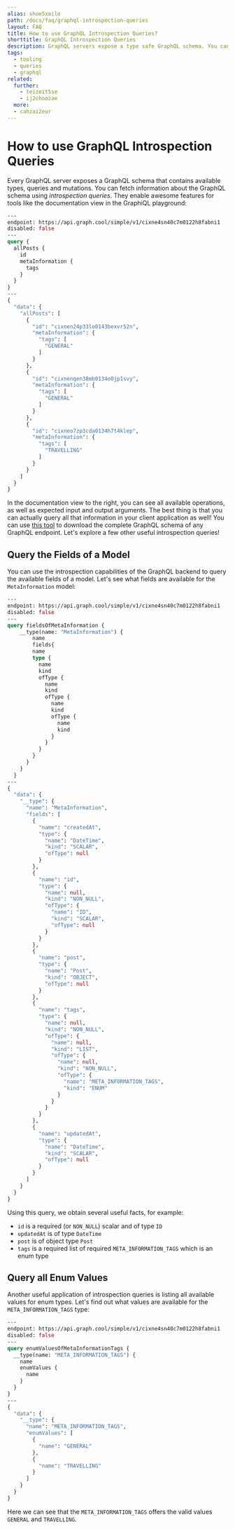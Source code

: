 ```yaml
---
alias: shoe5xailo
path: /docs/faq/graphql-introspection-queries
layout: FAQ
title: How to use GraphQL Introspection Queries?
shorttitle: GraphQL Introspection Queries
description: GraphQL servers expose a type safe GraphQL schema. You can query information about the schema using GraphQL introspection queries.
tags:
  - tooling
  - queries
  - graphql
related:
  further:
    - teizeit5se
    - ij2choozae
  more:
  - cahzai2eur
---
```


# How to use GraphQL Introspection Queries

Every GraphQL server exposes a GraphQL schema that contains available types, queries and mutations. You can fetch information about the GraphQL schema using *introspection queries*. They enable awesome features for tools like the documentation view in the GraphiQL playground:

```graphql
---
endpoint: https://api.graph.cool/simple/v1/cixne4sn40c7m0122h8fabni1
disabled: false
---
query {
  allPosts {
    id
    metaInformation {
      tags
    }
  }
}
---
{
  "data": {
    "allPosts": [
      {
        "id": "cixnen24p33lo0143bexvr52n",
        "metaInformation": {
          "tags": [
            "GENERAL"
          ]
        }
      },
      {
        "id": "cixnenqen38mb0134o0jp1svy",
        "metaInformation": {
          "tags": [
            "GENERAL"
          ]
        }
      },
      {
        "id": "cixneo7zp3cda0134h7t4klep",
        "metaInformation": {
          "tags": [
            "TRAVELLING"
          ]
        }
      }
    ]
  }
}
```

In the documentation view to the right, you can see all available operations, as well as expected input and output arguments. The best thing is that you can actually query all that information in your client application as well! You can use [this tool](https://github.com/graphcool/get-graphql-schema) to download the complete GraphQL schema of any GraphQL endpoint. Let's explore a few other useful introspection queries!

## Query the Fields of a Model

You can use the introspection capabilities of the GraphQL backend to query the available fields of a model. Let's see what fields are available for the `MetaInformation` model:

```graphql
---
endpoint: https://api.graph.cool/simple/v1/cixne4sn40c7m0122h8fabni1
disabled: false
---
query fieldsOfMetaInformation {
  	__type(name: "MetaInformation") {
    	name
    	fields{
        name
        type {
          name
          kind
          ofType {
            name
            kind
            ofType {
              name
              kind
              ofType {
                name
                kind
              }
            }
          }
        }
      }
  	}
  }
---
{
  "data": {
    "__type": {
      "name": "MetaInformation",
      "fields": [
        {
          "name": "createdAt",
          "type": {
            "name": "DateTime",
            "kind": "SCALAR",
            "ofType": null
          }
        },
        {
          "name": "id",
          "type": {
            "name": null,
            "kind": "NON_NULL",
            "ofType": {
              "name": "ID",
              "kind": "SCALAR",
              "ofType": null
            }
          }
        },
        {
          "name": "post",
          "type": {
            "name": "Post",
            "kind": "OBJECT",
            "ofType": null
          }
        },
        {
          "name": "tags",
          "type": {
            "name": null,
            "kind": "NON_NULL",
            "ofType": {
              "name": null,
              "kind": "LIST",
              "ofType": {
                "name": null,
                "kind": "NON_NULL",
                "ofType": {
                  "name": "META_INFORMATION_TAGS",
                  "kind": "ENUM"
                }
              }
            }
          }
        },
        {
          "name": "updatedAt",
          "type": {
            "name": "DateTime",
            "kind": "SCALAR",
            "ofType": null
          }
        }
      ]
    }
  }
}
```

Using this query, we obtain several useful facts, for example:

* `id` is a required (or `NON_NULL`) scalar and of type `ID`
* `updatedAt` is of type `DateTime`
* `post` is of object type `Post`
* `tags` is a required list of required `META_INFORMATION_TAGS` which is an enum type

## Query all Enum Values

Another useful application of introspection queries is listing all available values for enum types. Let's find out what values are available for the `META_INFORMATION_TAGS` type:

```graphql
---
endpoint: https://api.graph.cool/simple/v1/cixne4sn40c7m0122h8fabni1
disabled: false
---
query enumValuesOfMetaInformationTags {
  __type(name: "META_INFORMATION_TAGS") {
    name
    enumValues {
      name
    }
  }
}
---
{
  "data": {
    "__type": {
      "name": "META_INFORMATION_TAGS",
      "enumValues": [
        {
          "name": "GENERAL"
        },
        {
          "name": "TRAVELLING"
        }
      ]
    }
  }
}
```

Here we can see that the `META_INFORMATION_TAGS` offers the valid values `GENERAL` and `TRAVELLING`.
